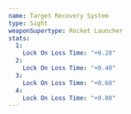 ```yaml
---
name: Target Recovery System
type: Sight
weaponSupertype: Rocket Launcher
stats:
  1:
    Lock On Loss Time: "+0.20"
  2:
    Lock On Loss Time: "+0.40"
  3:
    Lock On Loss Time: "+0.60"
  4:
    Lock On Loss Time: "+0.80"
---
```

